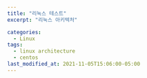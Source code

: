 ```yaml
---
title: "리눅스 테스트"
excerpt: "리눅스 아키텍처"

categories:
  - Linux
tags:
  - linux architecture
  - centos
last_modified_at: 2021-11-05T15:06:00-05:00
---
```

